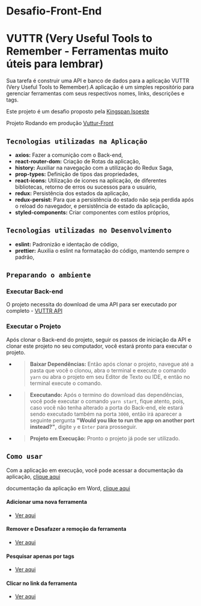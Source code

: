 # Desafio-Front-End

# VUTTR (Very Useful Tools to Remember - Ferramentas muito úteis para lembrar)

Sua tarefa é construir uma API e banco de dados para a aplicação VUTTR (Very Useful Tools to Remember).A aplicação é um simples repositório para gerenciar ferramentas com seus respectivos nomes, links, descrições e tags.

Este projeto é um desafio proposto pela [Kingspan Isoeste](https://kingspan-isoeste.com.br)

Projeto Rodando em produção [Vuttur-Front](https://vuttur.vercel.app)

## `Tecnologias utilizadas na Aplicação`

- **axios:** Fazer a comunição com o Back-end,
- **react-router-dom:** Criação de Rotas da aplicação,
- **history:** Auxiliar na navegação com a utilização do Redux Saga,
- **prop-types:** Definição de tipos das propriedades,
- **react-icons:** Utilização de icones na aplicação, de diferentes bibliotecas,
  retorno de erros ou sucessos para o usuário,
- **redux:** Persistência dos estados da aplicação,
- **redux-persist:** Para que a persistência do estado não seja perdida após o reload do navegador,
  e persistência de estado da aplicação,
- **styled-components:** Criar componentes com estilos próprios,

## `Tecnologias utilizadas no Desenvolvimento`

- **eslint:** Padronizão e identação de código,
- **prettier:** Auxilia o eslint na formatação do código, mantendo sempre o padrão,

## `Preparando o ambiente`

### Executar Back-end

O projeto necessita do download de uma API para ser executado por completo - [VUTTR API](https://github.com/WarleyCoutinho/Desafio-Back-End.git)

### Executar o Projeto

Após clonar o Back-end do projeto, seguir os passos de iniciação da API e clonar este projeto no seu computador, você estará pronto para executar o projeto.

- > **Baixar Dependências:**
  > Então após clonar o projeto, navegue até a pasta que você o clonou, abra o terminal e execute o comando `yarn` ou abra o projeto em seu Editor de Texto ou IDE, e então no terminal execute o comando.

- > **Executando:**
  > Após o termino do download das dependências, você pode executar o comando `yarn start`, fique atento, pois, caso você não tenha alterado a porta do Back-end, ele estará sendo executado também na porta `3000`, então irá aparecer a seguinte pergunta **"Would you like to run the app on another port instead?"**, digite `y` e `Enter` para prosseguir.

- > **Projeto em Execução:**
  > Pronto o projeto já pode ser utilizado.

## `Como usar`

Com a aplicação em execução, você pode acessar a documentação da aplicação, [clique aqui](https://app.swaggerhub.com/apis/WARLEYCOUTINHO_1/desafio-back_end_vuttr_very_useful_tools_to_remember/0.0.1)

documentação da aplicação em Word, [clique aqui](https://docs.google.com/document/d/1fni242OneWDzfHS-_RtKXJ8tqak-DBr9q04HcqIvsr4/edit?usp=sharing)

#### Adicionar uma nova ferramenta

- [Ver aqui](https://drive.google.com/file/d/1chl8ghqTtV7C95ImrqOhVA8vkfvL58LV/view?usp=sharing)

#### Remover e Desafazer a remoção da ferramenta

- [Ver aqui](https://drive.google.com/file/d/1XQFuQIrPQVkJ1W4qMYE0tV0maODp8E-Q/view?usp=sharing)

#### Pesquisar apenas por tags

- [Ver aqui](https://drive.google.com/file/d/1ArSWxLp-wMBQNldWrtik6Zmv7Mf52aAr/view?usp=sharing)

#### Clicar no link da ferramenta

- [Ver aqui](https://drive.google.com/file/d/1YsenXCBQOTC0H-j9ntwf-fN2E7HsDwva/view?usp=sharing)
